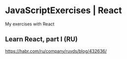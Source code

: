 # JavaScriptExercises | React
My exercises with React

## Learn React, part I (RU)
https://habr.com/ru/company/ruvds/blog/432636/
